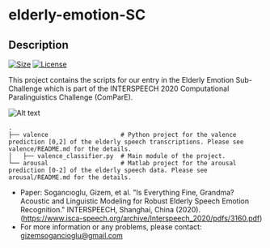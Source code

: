 # elderly-emotion-SC
## Description
[![Size](https://img.shields.io/github/repo-size/gizemsogancioglu/elderly-emotion-SC)](https://img.shields.io/github/repo-size/gizemsogancioglu/elderly-emotion-SC)
[![License](https://img.shields.io/github/license/gizemsogancioglu/elderly-emotion-SC)](https://img.shields.io/github/license/gizemsogancioglu/elderly-emotion-SC)

This project contains the scripts for our entry in the Elderly Emotion Sub-Challenge which is part of the INTERSPEECH 2020 Computational Paralinguistics Challenge (ComParE).

![Alt text](pipeline.png?raw=true "The proposed pipeline for bi-modal elderly speech emotion recognition")


    .
    ├── valence                    # Python project for the valence prediction [0,2] of the elderly speech transcriptions. Please see valence/README.md for the details. 
    │   ├── valence_classifier.py  # Main module of the project. 
    └── arousal                    # Matlab project for the arousal prediction [0-2] of the elderly speech data. Please see arousal/README.md for the details. 

* Paper: Sogancıoglu, Gizem, et al. "Is Everything Fine, Grandma? Acoustic and Linguistic Modeling for Robust Elderly Speech Emotion Recognition." INTERSPEECH, Shanghai, China (2020). (https://www.isca-speech.org/archive/Interspeech_2020/pdfs/3160.pdf)    
* For more information or any problems, please contact: gizemsogancioglu@gmail.com
